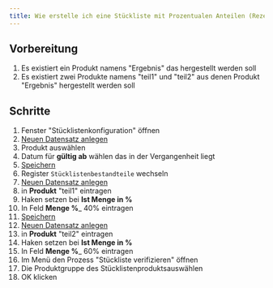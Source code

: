 ```yaml
---
title: Wie erstelle ich eine Stückliste mit Prozentualen Anteilen (Rezept) ?
---
```

## Vorbereitung
1. Es existiert ein Produkt namens "Ergebnis" das hergestellt werden soll
1. Es existiert zwei Produkte namens "teil1" und "teil2" aus denen Produkt "Ergebnis"  hergestellt werden soll


## Schritte
1. Fenster "Stücklistenkonfiguration" öffnen
1. [Neuen Datensatz anlegen](Wie_lege_ich_einen_neuen_datensatz_an.md)
1. Produkt auswählen
1. Datum für __gültig ab__ wählen das in der Vergangenheit liegt
1. [Speichern](Wie_lege_ich_einen_neuen_datensatz_an.md)
1. Register `Stücklistenbestandteile` wechseln
1. [Neuen Datensatz anlegen](Wie_lege_ich_einen_neuen_datensatz_an.md)
1. in __Produkt__ "teil1" eintragen
1. Haken setzen bei __Ist Menge in %__
1. In Feld __Menge %___ 40% eintragen
1. [Speichern](Wie_lege_ich_einen_neuen_datensatz_an.md)
1. [Neuen Datensatz anlegen](Wie_lege_ich_einen_neuen_datensatz_an.md)
1. in __Produkt__ "teil2" eintragen
1. Haken setzen bei __Ist Menge in %__
1. In Feld __Menge %___ 60% eintragen
1. Im Menü den Prozess "Stückliste verifizieren" öffnen
1. Die Produktgruppe des Stücklistenproduktsauswählen
1. OK klicken
